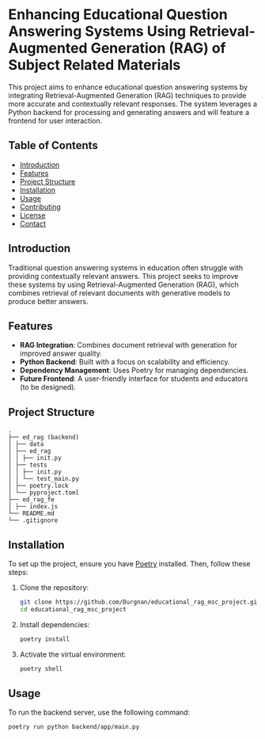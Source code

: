 # Enhancing Educational Question Answering Systems Using Retrieval-Augmented Generation (RAG) of Subject Related Materials

This project aims to enhance educational question answering systems by integrating Retrieval-Augmented Generation (RAG) techniques to provide more accurate and contextually relevant responses. The system leverages a Python backend for processing and generating answers and will feature a frontend for user interaction.

## Table of Contents

- [Introduction](#introduction)
- [Features](#features)
- [Project Structure](#project-structure)
- [Installation](#installation)
- [Usage](#usage)
- [Contributing](#contributing)
- [License](#license)
- [Contact](#contact)

## Introduction

Traditional question answering systems in education often struggle with providing contextually relevant answers. This project seeks to improve these systems by using Retrieval-Augmented Generation (RAG), which combines retrieval of relevant documents with generative models to produce better answers.

## Features

- **RAG Integration**: Combines document retrieval with generation for improved answer quality.
- **Python Backend**: Built with a focus on scalability and efficiency.
- **Dependency Management**: Uses Poetry for managing dependencies.
- **Future Frontend**: A user-friendly interface for students and educators (to be designed).

## Project Structure

```
.
├── ed_rag (backend)
│ ├── data
│ ├── ed_rag
│ │ ├── init.py
│ ├── tests
│ │ ├── init.py
│ │ └── test_main.py
│ ├── poetry.lock
│ └── pyproject.toml
├── ed_rag_fe
│ ├── index.js
└── README.md
└── .gitignore
```


## Installation

To set up the project, ensure you have [Poetry](https://python-poetry.org/docs/#installation) installed. Then, follow these steps:

1. Clone the repository:
    ```bash
    git clone https://github.com/Durgnan/educational_rag_msc_project.git
    cd educational_rag_msc_project
    ```

2. Install dependencies:
    ```bash
    poetry install
    ```

3. Activate the virtual environment:
    ```bash
    poetry shell
    ```

## Usage

To run the backend server, use the following command:

```bash
poetry run python backend/app/main.py
